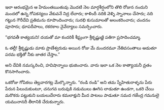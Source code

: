 ﻿ఇలా ఆరంభమైన ఆ హేమంతఋతువు మొదటి నెల మార్గశీర్షంలోని తొలి రోజున నందుని మందలో ఉన్న గోపకన్యలు వేకువనే నిద్ర లేచారు; కాళిందీ నదికి వెళ్ళి స్నానాలు చేసారు; నది గట్టున గౌరీదేవి ప్రతిమను రూపొందించారు; సురభి కుసుమాలతో అలంకరించారు; చందనం పూసారు; ధూపదీపాలు, రకరకాల నైవేద్యాలు సమర్పించారు. 

“భగవతీ కాత్యయని! దయతో మా కందరికీ శీఘ్రంగా శ్రీకృష్ణుణ్ణి పతిగా ప్రసాదించమ్మా. 

ఓ తల్లీ! శ్రీకృష్ణుడు మాకు ప్రాణేశ్వరుడు అయిన రోజు మే మందరమూ నేతివసంతాలు ఆడుతూ పరమ భక్తితో నీకు జాతర చేస్తాం.” 

అని దేవికి నమస్కరించి, హవిషాన్నాలు భుజించారు. వారు ఇలా ఒక నెల కాత్యాయనీ వ్రతం కొనసాగించారు. 

ఒకరోజు గోపికలు తెల్లవారగట్ల మేల్కొన్నారు. “రండి రండి” అని తమ స్నేహితురాళ్ళను పేరు పేరున పిలుచుకుంటూ, చనుగవ బరువుకి నడుములు ఊగిస లాడుతూ ఉండగా, ఒకరి చేయి మరొకరు పట్టుకుని బయలుదేరారు కమలాక్షుని మీద పాటలు పాడుతూ సమద గజేంద్ర గమనులై యమునానదీ తీరానికి చేరుకున్నారు. 

